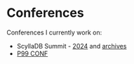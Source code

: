 # Conferences
Conferences I currently work on:
 - ScyllaDB Summit - [2024](https://www.scylladb.com/scylladb-summit-2024/presentations/) and [archives](https://www.scylladb.com/resources/tech-talks/)
 - [P99 CONF](https://www.p99conf.io/)
